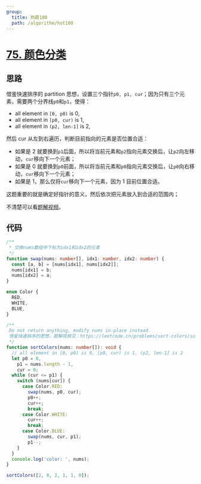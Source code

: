 ```yaml
---
group:
  title: 热题100
  path: /algorithm/hot100
---
```


# [75. 颜色分类](https://leetcode.cn/problems/sort-colors/?favorite=2cktkvj)

## 思路

借鉴快速排序的 partition 思想，设置三个指针`p0, p1, cur`；因为只有三个元素，需要两个分界线`p0`和`p1`，使得：

- all element in `[0, p0)` is 0,
- all element in `[p0, cur)` is 1,
- all element in `(p2, len-1]` is 2,

然后 cur 从左到右遍历，判断目前指向的元素是否位置合适：

- 如果是 2 就要换到`p1`后面，所以将当前元素和`p2`指向元素交换后，让`p2`向左移动，`cur`移向下一个元素；
- 如果是 0 就要换到`p0`前面，所以将当前元素和`p0`指向元素交换后，让`p0`向右移动，`cur`移向下一个元素；
- 如果是 1，那么仅将`cur`移向下一个元素，因为 1 目前位置合适。

这题重要的就是确定好指针的意义，然后依次把元素放入到合适的范围内；

不清楚可以看[题解视频](https://leetcode.cn/problems/sort-colors/solution/yan-se-fen-lei-by-leetcode-solution/)。

## 代码

```typescript
/**
 * 交换nums数组中下标为idx1和idx2的元素
 */
function swap(nums: number[], idx1: number, idx2: number) {
  const [a, b] = [nums[idx1], nums[idx2]];
  nums[idx1] = b;
  nums[idx2] = a;
}

enum Color {
  RED,
  WHITE,
  BLUE,
}

/**
 Do not return anything, modify nums in-place instead.
 借鉴快速排序的思想，题解视频见：https://leetcode.cn/problems/sort-colors/solution/yan-se-fen-lei-by-leetcode-solution/
 */
function sortColors(nums: number[]): void {
  // all element in [0, p0) is 0, [p0, cur) is 1, (p2, len-1] is 2
  let p0 = 0,
    p1 = nums.length - 1,
    cur = 0;
  while (cur <= p1) {
    switch (nums[cur]) {
      case Color.RED:
        swap(nums, p0, cur);
        p0++;
        cur++;
        break;
      case Color.WHITE:
        cur++;
        break;
      case Color.BLUE:
        swap(nums, cur, p1);
        p1--;
    }
  }
  console.log('color: ', nums);
}

sortColors([2, 0, 2, 1, 1, 0]);
```
